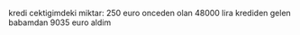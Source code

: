 kredi cektigimdeki miktar: 250 euro onceden olan
48000 lira krediden gelen
babamdan 9035 euro aldim

